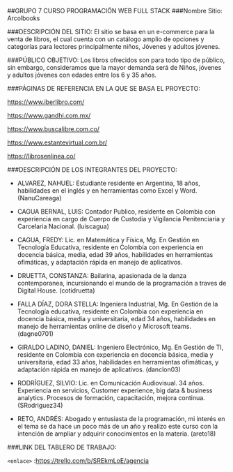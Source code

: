 ##GRUPO 7 CURSO PROGRAMACIÓN WEB FULL STACK 
###Nombre Sitio: Arcolbooks 

###DESCRIPCIÓN DEL SITIO: 
El sitio se basa en un e-commerce para la venta de libros, el cual cuenta con un catálogo amplio de opciones y categorías para lectores principalmente niños, Jóvenes y adultos jóvenes. 
  
###PÚBLICO OBJETIVO: 
Los libros ofrecidos son para todo tipo de público, sin embargo, consideramos que la mayor demanda será de Niños, jóvenes y adultos jóvenes con edades entre los 6 y 35 años. 
  

###PÁGINAS DE REFERENCIA EN LA QUE SE BASA EL PROYECTO: 

https://www.iberlibro.com/ 

https://www.gandhi.com.mx/ 

https://www.buscalibre.com.co/ 

https://www.estantevirtual.com.br/ 

https://librosenlinea.co/ 
  

###DESCRIPCIÓN DE LOS INTEGRANTES DEL PROYECTO: 

- ALVAREZ, NAHUEL: Estudiante residente en Argentina, 18 años, habilidades en el inglés y en herramientas como Excel y Word. (NanuCareaga)  

- CAGUA BERNAL, LUIS:  Contador Publico, residente en Colombia con experiencia en cargo de Cuerpo de Custodia y Vigilancia Penitenciaria y Carcelaria Nacional. (luiscagua)

- CAGUA, FREDY: Lic. en Matemática y Física, Mg. En Gestión en Tecnología Educativa, residente en Colombia con experiencia en docencia básica, media, edad 39 años, habilidades en herramientas ofimáticas, y adaptación rápida en manejo de aplicativos. 

- DRUETTA, CONSTANZA:
Bailarina, apasionada de la danza contemporanea, incursionando el mundo de la programación a traves de Digital House. (cotidruetta)

- FALLA DÍAZ, DORA STELLA:
Ingeniera Industrial, Mg. En Gestión de la Tecnología educativa, residente en Colombia con experiencia en docencia básica, media y universitaria, edad 34 años, habilidades en manejo de herramientas online de diseño y Microsoft teams. (dagne0701)  

- GIRALDO LADINO, DANIEL: 
Ingeniero Electrónico, Mg. En Gestión de TI, residente en Colombia con experiencia en docencia básica, media y universitaria, edad 33 años, habilidades en herramientas ofimáticas, y adaptación rápida en manejo de aplicativos. (danclon03) 

- RODRÍGUEZ, SILVIO:  Lic. en Comunicación Audiovisual. 34 años. Experiencia en servicios, Customer experience, big data & business analytics. Procesos de formación, capacitación, mejora continua. (SRodriguez34)

- RETO, ANDRÉS: 
Abogado y entusiasta de la programación, mi interés en el tema se da hace un poco más de un año y realizo este curso con la intención de ampliar y adquirir conocimientos en la materia. (areto18) 

  

###LINK DEL TABLERO DE TRABAJO: 

`<enlace>` :<https://trello.com/b/SREkmLoE/agencia>
